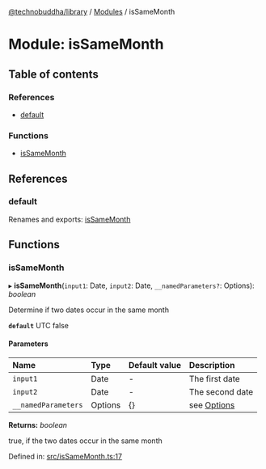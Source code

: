 [@technobuddha/library](../..) / [Modules](../Modules.md) / isSameMonth

# Module: isSameMonth

## Table of contents

### References

- [default](issamemonth.md#default)

### Functions

- [isSameMonth](issamemonth.md#issamemonth)

## References

### default

Renames and exports: [isSameMonth](issamemonth.md#issamemonth)

## Functions

### isSameMonth

▸ **isSameMonth**(`input1`: Date, `input2`: Date, `__namedParameters?`: Options): *boolean*

Determine if two dates occur in the same month

**`default`** UTC false

#### Parameters

| Name | Type | Default value | Description |
| :------ | :------ | :------ | :------ |
| `input1` | Date | - | The first date |
| `input2` | Date | - | The second date |
| `__namedParameters` | Options | {} | see [Options](almostequals.md#options) |

**Returns:** *boolean*

true, if the two dates occur in the same month

Defined in: [src/isSameMonth.ts:17](../../src/isSameMonth.ts#L17)
